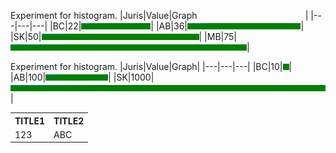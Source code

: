 



Experiment for histogram.
|Juris|Value|Graph&nbsp; &nbsp; &nbsp; &nbsp; &nbsp; &nbsp; &nbsp; &nbsp; &nbsp; &nbsp; &nbsp; &nbsp; &nbsp; &nbsp; &nbsp; &nbsp; &nbsp; &nbsp; &nbsp; &nbsp; &nbsp; &nbsp; |
|---|---|---|
|BC|22|<img src="green.gif" height="10" width="22%" alt='22'>|
|AB|36|<img src="green.gif" height="10" width="36%" alt='36'>|
|SK|50|<img src="green.gif" height="10" width="50%" alt='50'>|
|MB|75|<img src="green.gif" height="10" width="75%" alt='75'>|

Experiment for histogram.
|Juris|Value|Graph|
|---|---|---|
|BC|10|<img src="green.gif" height="10" width="10" alt='10'>|
|AB|100|<img src="green.gif" height="10" width="100" alt='100'>|
|SK|1000|<img src="green.gif" height="10" width="1000" alt='1000'>|



<TABLE STYLE="WIDTH:100%">
 <TR><TH>TITLE1 <TH>TITLE2
 <TR><TD>123 <TD>ABC
</TABLE>